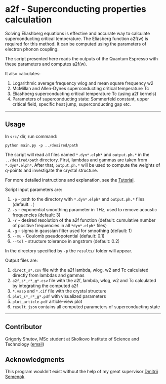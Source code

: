 # a2f - Superconducting properties calculation
Solving Eliashberg equations is effective and accurate way to calculate superconducting critical temperature. The Eliasberg function a2f(w) is required for this method. It can be computed using the parameters of electron phonon coupling. 

The script presented here reads the outputs of the Quantum Espresso with these parameters and computes a2f(w). 

It also calculates:
1. Logarithmic average frequency wlog and mean square frequency w2
2. McMillan and Allen-Dynes superconducting critical temperature Tc
3. Eliashberg superconducting critical temperature Tc (using a2f kernels)
4. Parameters of superconducting state: Sommerfeld constant, upper critical field, specific heat jump, superconducting gap etc.
---
## Usage
In `src/` dir, run command:
```
python main.py -p ../desired/path
```
The script will read all files named `*.dyn*.elph*` and `output.ph.*` in the `../desired/path` directory. First, lambdas and gammas are taken from `*.dyn*.elph*`. After that, `output.ph.*` will be used to compute the weights of q-points and investigate the crystal structure. 

For more detailed instructions and explanation, see the [Tutorial](notebooks/a2f_tutorial.ipynb).

Script input parameters are:
1. `-p` - path to the directory with `*.dyn*.elph*` and `output.ph.*` files (default: `.`)
2. `-s` - exponential smoothing parameter in THz, used to remove acoustic frequencies (default: 3)
3. `-r` - desired resolution of the a2f function (default: cumulative number of positive frequencies in all `*dyn*.elph*` files)
4. `-g` - sigma in gaussian filter used for smoothing (default: 1)
5. `--mu` - Coulomb pseudopotential (default: 0.1)
6. `--tol` - structure tolerance in angstrom (default: 0.2)

In the directory specified by `-p` the `results/` folder will appear.

Output files are:
1. `direct_s*.csv` file with the a2f lambda, wlog, w2 and Tc calculated directly from lambdas and gammas 
2. `a2f_s*_r*_g*.csv` file with the a2f, lambda, wlog, w2 and Tc calculated by integrating the computed a2f
3. `*.vasp` and `*.cif` file with the crystal structure
4. `plot_s*_r*_g*.pdf` with visualized parameters
5. `plot_article.pdf` article-view plot
6. `result.json` contains all computed parameters of superconducting state
---

## Contributor
Grigoriy Shutov, MSc student at Skolkovo Institute of Science and Technology ([email](grigoriy.shutov@skoltech.ru))

## Acknowledgments

This program wouldn't exist without the help of my great supervisor [Dmitrii Semenok](https://scholar.google.ru/citations?user=DSiCB0UAAAAJ).
